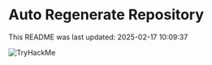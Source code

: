 # Auto Regenerate Repository

This README was last updated: 2025-02-17 10:09:37

 ![TryHackMe](https://tryhackme.com/badge/533634)